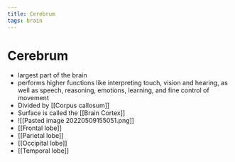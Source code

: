 ```yaml
---
title: Cerebrum
tags: brain
---
```


# Cerebrum
- largest part of the brain
- performs higher functions like interpreting touch, vision and hearing, as well as speech, reasoning, emotions, learning, and fine control of movement
- Divided by [[Corpus callosum]]
- Surface is called the [[Brain Cortex]]
- ![[Pasted image 20220509155051.png]]
- [[Frontal lobe]]
- [[Parietal lobe]]
- [[Occipital lobe]]
- [[Temporal lobe]]










